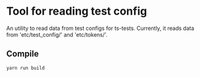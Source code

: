# Tool for reading test config

An utility to read data from test configs for ts-tests. Currently, it reads data from 'etc/test_config/' and
'etc/tokens/'.

## Compile

```
yarn run build
```
